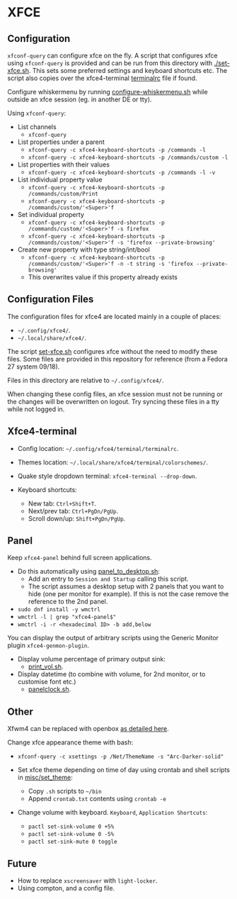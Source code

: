 # XFCE

## Configuration

`xfconf-query` can configure xfce on the fly.  A script that configures xfce
using `xfconf-query` is provided and can be run from this directory with
[./set-xfce.sh](set-xfce.sh). This sets some preferred settings and keyboard
shortcuts etc. The script also copies over the xfce4-terminal
[terminalrc](terminal/terminalrc) file if found.

Configure whiskermenu by running
[configure-whiskermenu.sh](configure-whiskermenu.sh) while outside an xfce
session (eg. in another DE or tty).

Using `xfconf-query`:
- List channels
    - `xfconf-query`
- List properties under a parent
    - `xfconf-query -c xfce4-keyboard-shortcuts -p /commands -l`
    - `xfconf-query -c xfce4-keyboard-shortcuts -p /commands/custom -l`
- List properties with their values
    - `xfconf-query -c xfce4-keyboard-shortcuts -p /commands -l -v`
- List individual property value
    - `xfconf-query -c xfce4-keyboard-shortcuts -p /commands/custom/Print`
    - `xfconf-query -c xfce4-keyboard-shortcuts -p /commands/custom/'<Super>'f`
- Set individual property
    - `xfconf-query -c xfce4-keyboard-shortcuts -p /commands/custom/'<Super>'f -s firefox`
    - `xfconf-query -c xfce4-keyboard-shortcuts -p /commands/custom/'<Super>'f -s 'firefox --private-browsing'`
- Create new property with type string/int/bool
    - `xfconf-query -c xfce4-keyboard-shortcuts -p /commands/custom/'<Super>'f -n -t string -s 'firefox --private-browsing'`
    - This overwrites value if this property already exists

## Configuration Files

The configuration files for xfce4 are located mainly in a couple of places:
- `~/.config/xfce4/`.
- `~/.local/share/xfce4/`.

The script [set-xfce.sh](set-xfce.sh) configures xfce without the need to modify
these files. Some files are provided in this repository for reference (from a
Fedora 27 system 09/18).

Files in this directory are relative to `~/.config/xfce4/`.

When changing these config files, an xfce session must not be running or the
changes will be overwritten on logout. Try syncing these files in a tty while
not logged in.

## Xfce4-terminal

- Config location: `~/.config/xfce4/terminal/terminalrc`.

- Themes location: `~/.local/share/xfce4/terminal/colorschemes/`.

- Quake style dropdown terminal: `xfce4-terminal --drop-down`.

- Keyboard shortcuts:
    - New tab: `Ctrl+Shift+T`.
    - Next/prev tab: `Ctrl+PgDn/PgUp`.
    - Scroll down/up: `Shift+PgDn/PgUp`.

## Panel

Keep `xfce4-panel` behind full screen applications.
- Do this automatically using [panel_to_desktop.sh](../bin/panel_to_desktop.sh):
    - Add an entry to `Session and Startup` calling this script.
    - The script assumes a desktop setup with 2 panels that you want to hide
      (one per monitor for example). If this is not the case remove the
      reference to the 2nd panel.
- `sudo dnf install -y wmctrl`
- `wmctrl -l | grep "xfce4-panel$"`
- `wmctrl -i -r <hexadecimal ID> -b add,below`

You can display the output of arbitrary scripts using the Generic Monitor
plugin `xfce4-genmon-plugin`.
- Display volume percentage of primary output sink:
    - [print_vol.sh](../bin/print_vol.sh).
- Display datetime (to combine with volume, for 2nd monitor, or to customise
  font etc.)
    - [panelclock.sh](../bin/panelclock.sh).

## Other

Xfwm4 can be replaced with openbox [as detailed here](../openbox/README.md).

Change xfce appearance theme with bash:
- `xfconf-query -c xsettings -p /Net/ThemeName -s "Arc-Darker-solid"`
- Set xfce theme depending on time of day using crontab and shell scripts in
  [misc/set_theme](../misc/set_theme):
    - Copy `.sh` scripts to `~/bin`
    - Append `crontab.txt` contents using `crontab -e`

- Change volume with keyboard. `Keyboard`, `Application Shortcuts`:
    - `pactl set-sink-volume 0 +5%`
    - `pactl set-sink-volume 0 -5%`
    - `pactl set-sink-mute 0 toggle`

## Future

- How to replace `xscreensaver` with `light-locker`.
- Using compton, and a config file.

